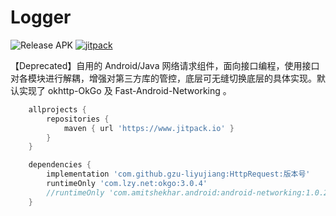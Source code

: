# Logger

![Release APK](https://github.com/gzu-liyujiang/HttpRequest/workflows/Release%20APK/badge.svg)
[![jitpack](https://jitpack.io/v/gzu-liyujiang/HttpRequest.svg)](https://jitpack.io/#gzu-liyujiang/HttpRequest)

【Deprecated】自用的 Android/Java 网络请求组件，面向接口编程，使用接口对各模块进行解耦，增强对第三方库的管控，底层可无缝切换底层的具体实现。默认实现了 okhttp-OkGo 及 Fast-Android-Networking 。


```groovy
    allprojects {
        repositories {
            maven { url 'https://www.jitpack.io' }
        }
    }
```

```groovy
    dependencies {
        implementation 'com.github.gzu-liyujiang:HttpRequest:版本号'
        runtimeOnly 'com.lzy.net:okgo:3.0.4'
        //runtimeOnly 'com.amitshekhar.android:android-networking:1.0.2'
    }
```
